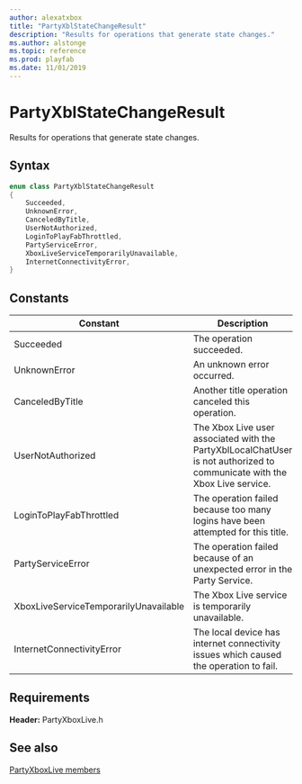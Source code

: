 ```yaml
---
author: alexatxbox
title: "PartyXblStateChangeResult"
description: "Results for operations that generate state changes."
ms.author: alstonge
ms.topic: reference
ms.prod: playfab
ms.date: 11/01/2019
---
```


# PartyXblStateChangeResult  

Results for operations that generate state changes.    

## Syntax  
  
```cpp
enum class PartyXblStateChangeResult    
{  
    Succeeded,  
    UnknownError,  
    CanceledByTitle,  
    UserNotAuthorized,  
    LoginToPlayFabThrottled,  
    PartyServiceError,  
    XboxLiveServiceTemporarilyUnavailable,  
    InternetConnectivityError,  
}  
```  
  
## Constants  
  
| Constant | Description |
| --- | --- |
| Succeeded | The operation succeeded. |  
| UnknownError | An unknown error occurred. |  
| CanceledByTitle | Another title operation canceled this operation. |  
| UserNotAuthorized | The Xbox Live user associated with the PartyXblLocalChatUser is not authorized to communicate with the Xbox Live service. |  
| LoginToPlayFabThrottled | The operation failed because too many logins have been attempted for this title. |  
| PartyServiceError | The operation failed because of an unexpected error in the Party Service. |  
| XboxLiveServiceTemporarilyUnavailable | The Xbox Live service is temporarily unavailable. |  
| InternetConnectivityError | The local device has internet connectivity issues which caused the operation to fail. |  
  
  
## Requirements  
  
**Header:** PartyXboxLive.h
  
## See also  
[PartyXboxLive members](../partyxboxlive_members.md)  

  
  
